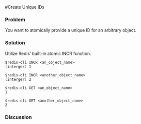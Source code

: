#Create Unique IDs

### Problem

You want to atomically provide a unique ID for an arbitrary object.

### Solution

Utilize Redis' built-in atomic INCR function.

	$redis-cli INCR <an_object_name>
	(interger) 1

	$redis-cli INCR <another_object_name>
	(interger) 2

	$redis-cli GET <an_object_name>
	1
		
	$redis-cli GET <another_object_name>
	2
	
### Discussion

